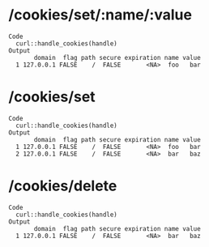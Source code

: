 # /cookies/set/:name/:value

    Code
      curl::handle_cookies(handle)
    Output
           domain  flag path secure expiration name value
      1 127.0.0.1 FALSE    /  FALSE       <NA>  foo   bar

# /cookies/set

    Code
      curl::handle_cookies(handle)
    Output
           domain  flag path secure expiration name value
      1 127.0.0.1 FALSE    /  FALSE       <NA>  foo   bar
      2 127.0.0.1 FALSE    /  FALSE       <NA>  bar   baz

# /cookies/delete

    Code
      curl::handle_cookies(handle)
    Output
           domain  flag path secure expiration name value
      1 127.0.0.1 FALSE    /  FALSE       <NA>  bar   baz

